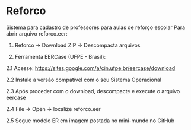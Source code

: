 # Reforco
Sistema para cadastro de professores para aulas de reforço escolar
Para abrir arquivo reforco.eer:

1. Reforco -> Download ZIP -> Descompacta arquivos

2. Ferramenta EERCase (UFPE - Brasil):

2.1 Acesse: https://sites.google.com/a/cin.ufpe.br/eercase/download

2.2 Instale a versão compatível com o seu Sistema Operacional

2.3 Após proceder com o download, descompacte e execute o arquivo eercase

2.4 File -> Open -> localize reforco.eer

2.5 Segue modelo ER em imagem postada no mini-mundo no GitHub
